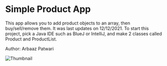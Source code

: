 # Simple Product App

This app allows you to add product objects to an array, then buy/sell/remove them. It was last updates on 12/12/2021. To start this project, pick a Java IDE such as BlueJ or IntelliJ, and make 2 classes called Product and ProductList. 

Author: Arbaaz Patwari

![Thumbnail](https://github.com/ArbaazPatwari/Coding-Projects-Arbaaz/blob/main/Simple%20Product%20App/Product_App_Thumbnail.png)
